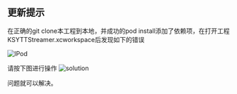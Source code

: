 ## 更新提示
在正确的git clone本工程到本地，并成功的pod install添加了依赖项，在打开工程KSYTTStreamer.xcworkspace后发现如下的错误

![lPod](https://raw.githubusercontent.com/wiki/ksvc/KSYDiversityLive_iOS/images/fu//podsBug.png)

请按下图进行操作
![solution](https://raw.githubusercontent.com/wiki/ksvc/KSYDiversityLive_iOS/images/fu/fixFunction.png)

问题就可以解决。
